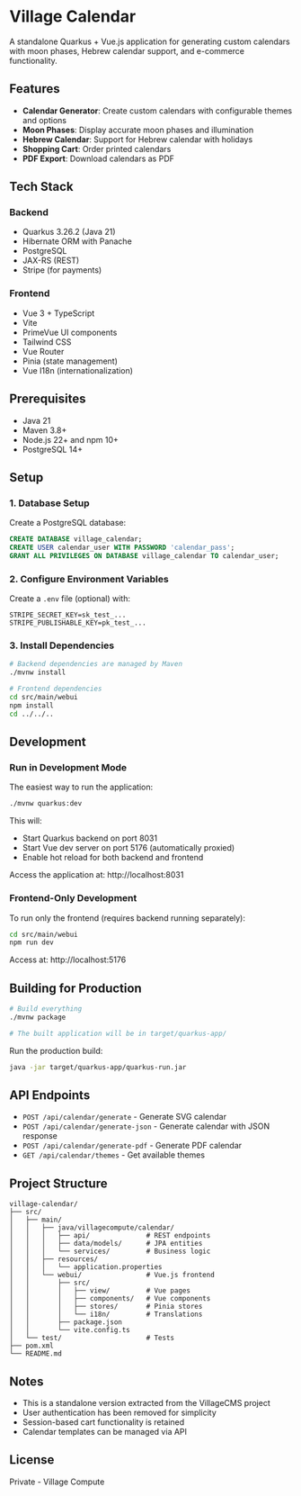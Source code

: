 # Village Calendar

A standalone Quarkus + Vue.js application for generating custom calendars with moon phases, Hebrew calendar support, and e-commerce functionality.

## Features

- **Calendar Generator**: Create custom calendars with configurable themes and options
- **Moon Phases**: Display accurate moon phases and illumination
- **Hebrew Calendar**: Support for Hebrew calendar with holidays
- **Shopping Cart**: Order printed calendars
- **PDF Export**: Download calendars as PDF

## Tech Stack

### Backend
- Quarkus 3.26.2 (Java 21)
- Hibernate ORM with Panache
- PostgreSQL
- JAX-RS (REST)
- Stripe (for payments)

### Frontend
- Vue 3 + TypeScript
- Vite
- PrimeVue UI components
- Tailwind CSS
- Vue Router
- Pinia (state management)
- Vue I18n (internationalization)

## Prerequisites

- Java 21
- Maven 3.8+
- Node.js 22+ and npm 10+
- PostgreSQL 14+

## Setup

### 1. Database Setup

Create a PostgreSQL database:

```sql
CREATE DATABASE village_calendar;
CREATE USER calendar_user WITH PASSWORD 'calendar_pass';
GRANT ALL PRIVILEGES ON DATABASE village_calendar TO calendar_user;
```

### 2. Configure Environment Variables

Create a `.env` file (optional) with:

```
STRIPE_SECRET_KEY=sk_test_...
STRIPE_PUBLISHABLE_KEY=pk_test_...
```

### 3. Install Dependencies

```bash
# Backend dependencies are managed by Maven
./mvnw install

# Frontend dependencies
cd src/main/webui
npm install
cd ../../..
```

## Development

### Run in Development Mode

The easiest way to run the application:

```bash
./mvnw quarkus:dev
```

This will:
- Start Quarkus backend on port 8031
- Start Vue dev server on port 5176 (automatically proxied)
- Enable hot reload for both backend and frontend

Access the application at: http://localhost:8031

### Frontend-Only Development

To run only the frontend (requires backend running separately):

```bash
cd src/main/webui
npm run dev
```

Access at: http://localhost:5176

## Building for Production

```bash
# Build everything
./mvnw package

# The built application will be in target/quarkus-app/
```

Run the production build:

```bash
java -jar target/quarkus-app/quarkus-run.jar
```

## API Endpoints

- `POST /api/calendar/generate` - Generate SVG calendar
- `POST /api/calendar/generate-json` - Generate calendar with JSON response
- `POST /api/calendar/generate-pdf` - Generate PDF calendar
- `GET /api/calendar/themes` - Get available themes

## Project Structure

```
village-calendar/
├── src/
│   ├── main/
│   │   ├── java/villagecompute/calendar/
│   │   │   ├── api/              # REST endpoints
│   │   │   ├── data/models/      # JPA entities
│   │   │   └── services/         # Business logic
│   │   ├── resources/
│   │   │   └── application.properties
│   │   └── webui/                # Vue.js frontend
│   │       ├── src/
│   │       │   ├── view/         # Vue pages
│   │       │   ├── components/   # Vue components
│   │       │   ├── stores/       # Pinia stores
│   │       │   └── i18n/         # Translations
│   │       ├── package.json
│   │       └── vite.config.ts
│   └── test/                     # Tests
├── pom.xml
└── README.md
```

## Notes

- This is a standalone version extracted from the VillageCMS project
- User authentication has been removed for simplicity
- Session-based cart functionality is retained
- Calendar templates can be managed via API

## License

Private - Village Compute
